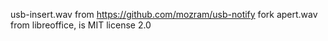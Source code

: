 usb-insert.wav from https://github.com/mozram/usb-notify fork
apert.wav from libreoffice, is MIT license 2.0